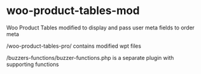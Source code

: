 # woo-product-tables-mod
Woo Product Tables modified to display and pass user meta fields to order meta

/woo-product-tables-pro/ contains modified wpt files

/buzzers-functions/buzzer-functions.php is a separate plugin with supporting functions
